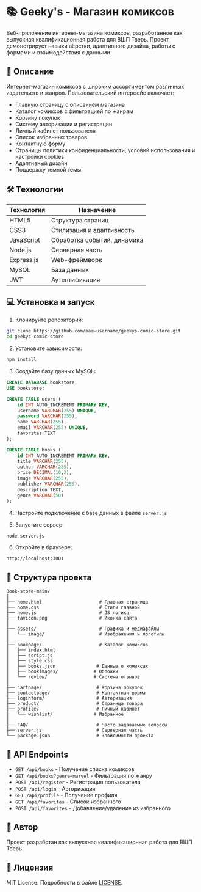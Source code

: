 # 📚 Geeky's - Магазин комиксов

Веб-приложение интернет-магазина комиксов, разработанное как выпускная квалификационная работа для ВШП Тверь. Проект демонстрирует навыки вёрстки, адаптивного дизайна, работы с формами и взаимодействия с данными.

## 📌 Описание

Интернет-магазин комиксов с широким ассортиментом различных издательств и жанров. Пользовательский интерфейс включает:

- Главную страницу с описанием магазина
- Каталог комиксов с фильтрацией по жанрам
- Корзину покупок
- Систему авторизации и регистрации
- Личный кабинет пользователя
- Список избранных товаров
- Контактную форму
- Страницы политики конфиденциальности, условий использования и настройки cookies
- Адаптивный дизайн
- Поддержку темной темы

## 🛠️ Технологии

| Технология | Назначение |
|------------|------------|
| HTML5 | Структура страниц |
| CSS3 | Стилизация и адаптивность |
| JavaScript | Обработка событий, динамика |
| Node.js | Серверная часть |
| Express.js | Web-фреймворк |
| MySQL | База данных |
| JWT | Аутентификация |

## 💻 Установка и запуск

1. Клонируйте репозиторий:
```bash
git clone https://github.com/ваш-username/geekys-comic-store.git
cd geekys-comic-store
```

2. Установите зависимости:
```bash
npm install
```

3. Создайте базу данных MySQL:
```sql
CREATE DATABASE bookstore;
USE bookstore;

CREATE TABLE users (
    id INT AUTO_INCREMENT PRIMARY KEY,
    username VARCHAR(255) UNIQUE,
    password VARCHAR(255),
    name VARCHAR(255),
    email VARCHAR(255) UNIQUE,
    favorites TEXT
);

CREATE TABLE books (
    id INT AUTO_INCREMENT PRIMARY KEY,
    title VARCHAR(255),
    author VARCHAR(255),
    price DECIMAL(10,2),
    image VARCHAR(255),
    publisher VARCHAR(255),
    description TEXT,
    genre VARCHAR(50)
);
```

4. Настройте подключение к базе данных в файле `server.js`

5. Запустите сервер:
```bash
node server.js
```

6. Откройте в браузере:
```
http://localhost:3001
```

## 📁 Структура проекта

```
Book-store-main/
│
├── home.html                     # Главная страница
├── home.css                      # Стили главной
├── home.js                       # JS логика
├── favicon.png                   # Иконка сайта
│
├── assets/                       # Графика и медиафайлы
│   └── image/                    # Изображения и логотипы
│
├── bookpage/                     # Каталог комиксов
│   ├── index.html
│   ├── script.js
│   ├── style.css
│   ├── books.json               # Данные о комиксах
│   ├── bookimages/             # Обложки
│   └── review/                 # Система отзывов
│
├── cartpage/                    # Корзина покупок
├── contactpage/                 # Контактная форма
├── loginform/                   # Авторизация
├── product/                     # Страница товара
├── profile/                     # Личный кабинет
│   └── wishlist/               # Избранное
│
├── FAQ/                         # Часто задаваемые вопросы
├── server.js                    # Серверная часть
└── package.json                 # Зависимости проекта
```

## 🔐 API Endpoints

- `GET /api/books` - Получение списка комиксов
- `GET /api/books?genre=marvel` - Фильтрация по жанру
- `POST /api/register` - Регистрация пользователя
- `POST /api/login` - Авторизация
- `GET /api/profile` - Получение профиля
- `GET /api/favorites` - Список избранного
- `POST /api/favorites` - Добавление/удаление из избранного

## 👥 Автор

Проект разработан как выпускная квалификационная работа для ВШП Тверь.

## 📄 Лицензия

MIT License. Подробности в файле [LICENSE](LICENSE).